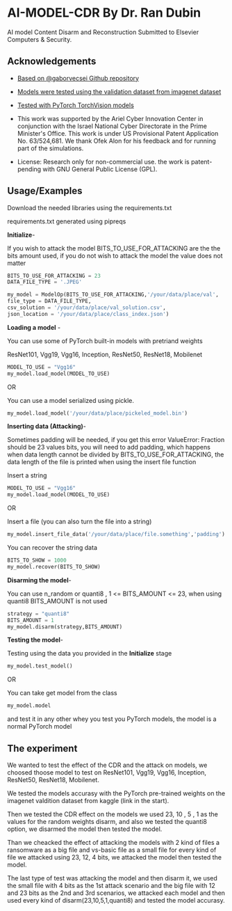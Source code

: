 # AI-MODEL-CDR By Dr. Ran Dubin


AI model Content Disarm and Reconstruction Submitted to Elsevier Computers & Security.


## Acknowledgements

 - [Based on @gaborvecsei Github repository](https://github.com/gaborvecsei/Neural-Network-Steganography)
 
 - [Models were tested using the validation dataset from imagenet dataset](https://www.kaggle.com/competitions/imagenet-object-localization-challenge/data) 
 - [Tested with PyTorch TorchVision models](https://pytorch.org/vision/0.8/models.html)

 - This work was supported by the Ariel Cyber Innovation Center in conjunction with the Israel National Cyber Directorate in the Prime Minister's Office. This work is under US Provisional Patent Application No. 63/524,681. We thank Ofek Alon for his feedback and for running part of the simulations.
 - License: Research only for non-commercial use. the work is patent-pending with GNU General Public License (GPL).
 



## Usage/Examples

Download the needed libraries using the requirements.txt

requirements.txt generated using pipreqs


**Initialize**- 

If you wish to attack the model BITS_TO_USE_FOR_ATTACKING are the the bits amount used, if you do not wish to attack the model the value does not matter
```python
BITS_TO_USE_FOR_ATTACKING = 23
DATA_FILE_TYPE = '.JPEG'

my_model = ModelOp(BITS_TO_USE_FOR_ATTACKING,'/your/data/place/val',
file_type = DATA_FILE_TYPE,
csv_solution = '/your/data/place/val_solution.csv',
json_location = '/your/data/place/class_index.json')
```
**Loading a model** -

You can use some of PyTorch built-in models with pretriand weights 

ResNet101, Vgg19, Vgg16, Inception, ResNet50, ResNet18, Mobilenet
```python
MODEL_TO_USE = "Vgg16"
my_model.load_model(MODEL_TO_USE)
```
OR

You can use a model serialized using pickle.
```python
my_model.load_model('/your/data/place/pickeled_model.bin')
```

**Inserting data (Attacking)**-

Sometimes padding will be needed, if you get this error ValueError: Fraction should be 23 values bits, you will need to add padding, which happens when data length cannot be divided by BITS_TO_USE_FOR_ATTACKING, the data length of the file is printed when using the insert file function

Insert a string 
```python
MODEL_TO_USE = "Vgg16"
my_model.load_model(MODEL_TO_USE)
```
OR

Insert a file (you can also turn the file into a string)
```python
my_model.insert_file_data('/your/data/place/file.something','padding')
```

You can recover the string data 

```python
BITS_TO_SHOW = 1000
my_model.recover(BITS_TO_SHOW)
```


**Disarming the model**-

You can use n_random or quanti8 , 1 <= BITS_AMOUNT <= 23, when using quanti8 BITS_AMOUNT is not used
```python
strategy = "quanti8"
BITS_AMOUNT = 1
my_model.disarm(strategy,BITS_AMOUNT)
```

**Testing the model**-

Testing using the data you provided in the **Initialize** stage 
```python
my_model.test_model()

```

OR

You can take get model from the class 
```python
my_model.model

```
and test it in any other whey you test you PyTorch models, the model is a normal PyTorch model



## The experiment


We wanted to test the effect of the CDR and the attack on models, we choosed thoose model to test on ResNet101, Vgg19, Vgg16, Inception, ResNet50, ResNet18, Mobilenet.

We tested the models accurasy with the PyTorch pre-trained weights on the imagenet valdition dataset from kaggle (link in the start).

Then we tested the CDR effect on the models we used 23, 10 , 5 , 1 as the values for the random weights disarm, and also we tested the quanti8 option, we disarmed the model then tested the model.

Than we cheacked the effect of attacking the models with 2 kind of files a ransomware as a big file and vs-basic file as a small file for every kind of file we attacked using 23, 12, 4 bits, we attacked the model then tested the model.

The last type of test was attacking the model and then disarm it, we used the small file with 4 bits as the 1st attack scenario and the big file with 12 and 23 bits as the 2nd and 3rd scenarios, we attacked each model and then used every kind of disarm(23,10,5,1,quanti8) and tested the model accurasy.

